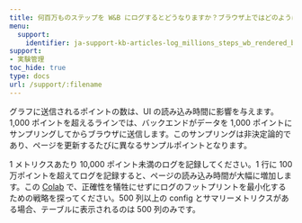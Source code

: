 ```yaml
---
title: 何百万ものステップを W&B にログするとどうなりますか？ブラウザ上ではどのようにレンダリングされますか？
menu:
  support:
    identifier: ja-support-kb-articles-log_millions_steps_wb_rendered_browser
support:
- 実験管理
toc_hide: true
type: docs
url: /support/:filename
---
```


グラフに送信されるポイントの数は、UI の読み込み時間に影響を与えます。1,000 ポイントを超えるラインでは、バックエンドがデータを 1,000 ポイントにサンプリングしてからブラウザに送信します。このサンプリングは非決定論的であり、ページを更新するたびに異なるサンプルポイントとなります。

1 メトリクスあたり 10,000 ポイント未満のログを記録してください。1 行に 100 万ポイントを超えてログを記録すると、ページの読み込み時間が大幅に増加します。この [Colab](http://wandb.me/log-hf-colab) で、正確性を犠牲にせずにログのフットプリントを最小化するための戦略を探ってください。500 列以上の config とサマリーメトリクスがある場合、テーブルに表示されるのは 500 列のみです。